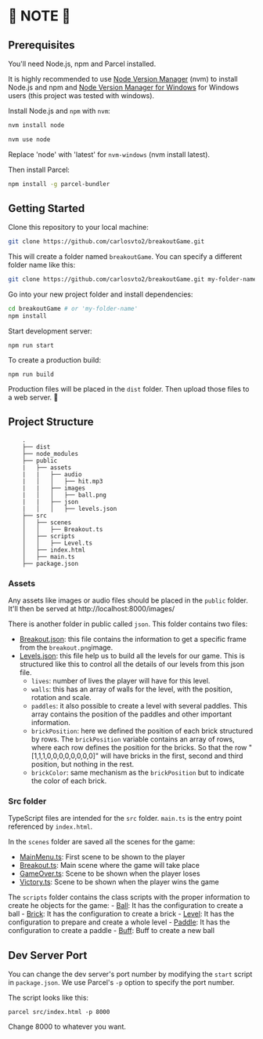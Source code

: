 # 🚨 NOTE 🚨
## Prerequisites

You'll need Node.js, npm and Parcel installed.

It is highly recommended to use [Node Version Manager](https://github.com/nvm-sh/nvm) (nvm) to install Node.js and npm and [Node Version Manager for Windows](https://github.com/coreybutler/nvm-windows) for Windows users (this project was tested with windows).

Install Node.js and `npm` with `nvm`:

```bash
nvm install node

nvm use node
```

Replace 'node' with 'latest' for `nvm-windows` (nvm install latest).

Then install Parcel:

```bash
npm install -g parcel-bundler
```

## Getting Started

Clone this repository to your local machine:

```bash
git clone https://github.com/carlosvto2/breakoutGame.git
```

This will create a folder named `breakoutGame`. You can specify a different folder name like this:

```bash
git clone https://github.com/carlosvto2/breakoutGame.git my-folder-name
```

Go into your new project folder and install dependencies:

```bash
cd breakoutGame # or 'my-folder-name'
npm install
```

Start development server:

```
npm run start
```

To create a production build:

```
npm run build
```

Production files will be placed in the `dist` folder. Then upload those files to a web server. 🎉

## Project Structure

```
    .
    ├── dist
    ├── node_modules
    ├── public
    |   ├── assets
    |   |   ├── audio
    |   │   │   ├── hit.mp3
    |   |   ├── images
    |   │   │   ├── ball.png
    |   |   ├── json
    |   │   │   ├── levels.json
    ├── src
    │   ├── scenes
    │   │   ├── Breakout.ts
    │   ├── scripts
    │   │   ├── Level.ts
    │   ├── index.html
    │   ├── main.ts
    ├── package.json
```

### Assets

Any assets like images or audio files should be placed in the `public` folder. It'll then be served at http://localhost:8000/images/

There is another folder in public called `json`. This folder contains two files:
* [Breakout.json](./public/assets/json/breakout.json): this file contains the information to get a specific frame from the `breakout.png`image.
* [Levels.json](./public/assets/json/levels.json): this file help us to build all the levels for our game. This is structured like this to control all the details of our levels from this json file.
  * `lives`: number of lives the player will have for this level.
  *  `walls`: this has an array of walls for the level, with the position, rotation and scale.
  *  `paddles`: it also possible to create a level with several paddles. This array contains the position of the paddles and other important information.
  *  `brickPosition`: here we defined the position of each brick structured by rows. The `brickPosition` variable contains an array of rows, where each row defines the position for the bricks. So that the row "[1,1,1,0,0,0,0,0,0,0,0]" will have bricks in the first, second and third position, but nothing in the rest.
  *  `brickColor`: same mechanism as the `brickPosition` but to indicate the color of each brick.

### Src folder

TypeScript files are intended for the `src` folder. `main.ts` is the entry point referenced by `index.html`.

In the `scenes` folder are saved all the scenes for the game:
* [MainMenu.ts](./src/scenes/MainMenu.ts): First scene to be shown to the player
* [Breakout.ts](./src/scenes/Breakout.ts): Main scene where the game will take place
* [GameOver.ts](./src/scenes/GameOver.ts): Scene to be shown when the player loses
* [Victory.ts](./src/scenes/Victory.ts): Scene to be shown when the player wins the game

The `scripts` folder contains the class scripts with the proper information to create he objects for the game:
    - [Ball](./src/scripts/Ball.ts): It has the configuration to create a ball
    - [Brick](./src/scripts/Brick.ts): It has the configuration to create a brick
    - [Level](./src/scripts/Level.ts): It has the configuration to prepare and create a whole level
    - [Paddle](./src/scripts/Paddle.ts): It has the configuration to create a paddle
    - [Buff](./src/scripts/Buff.ts): Buff to create a new ball


## Dev Server Port

You can change the dev server's port number by modifying the `start` script in `package.json`. We use Parcel's `-p` option to specify the port number.

The script looks like this:

```
parcel src/index.html -p 8000
```

Change 8000 to whatever you want.
